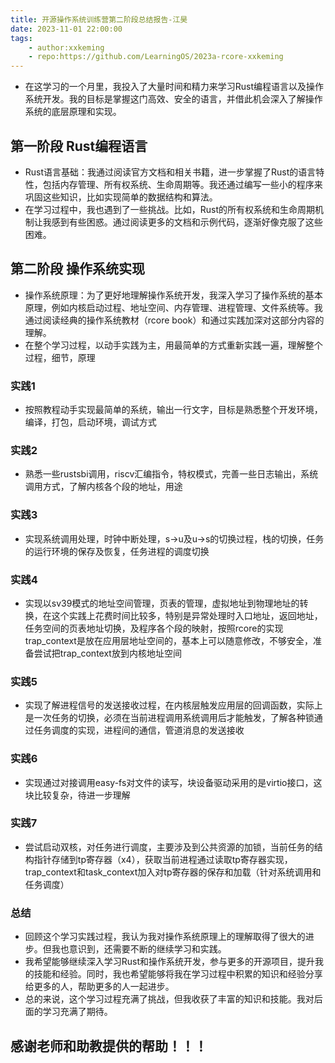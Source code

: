 ```yaml
---
title: 开源操作系统训练营第二阶段总结报告-江昊
date: 2023-11-01 22:00:00
tags:
    - author:xxkeming
    - repo:https://github.com/LearningOS/2023a-rcore-xxkeming
---
```


- 在这学习的一个月里，我投入了大量时间和精力来学习Rust编程语言以及操作系统开发。我的目标是掌握这门高效、安全的语言，并借此机会深入了解操作系统的底层原理和实现。

## 第一阶段 Rust编程语言
- Rust语言基础：我通过阅读官方文档和相关书籍，进一步掌握了Rust的语言特性，包括内存管理、所有权系统、生命周期等。我还通过编写一些小的程序来巩固这些知识，比如实现简单的数据结构和算法。
- 在学习过程中，我也遇到了一些挑战。比如，Rust的所有权系统和生命周期机制让我感到有些困惑。通过阅读更多的文档和示例代码，逐渐好像克服了这些困难。

## 第二阶段 操作系统实现
- 操作系统原理：为了更好地理解操作系统开发，我深入学习了操作系统的基本原理，例如内核启动过程、地址空间、内存管理、进程管理、文件系统等。我通过阅读经典的操作系统教材（rcore book）和通过实践加深对这部分内容的理解。
- 在整个学习过程，以动手实践为主，用最简单的方式重新实践一遍，理解整个过程，细节，原理
### 实践1
- 按照教程动手实现最简单的系统，输出一行文字，目标是熟悉整个开发环境，编译，打包，启动环境，调试方式
### 实践2
- 熟悉一些rustsbi调用，riscv汇编指令，特权模式，完善一些日志输出，系统调用方式，了解内核各个段的地址，用途
### 实践3
- 实现系统调用处理，时钟中断处理，s->u及u->s的切换过程，栈的切换，任务的运行环境的保存及恢复，任务进程的调度切换
### 实践4
- 实现以sv39模式的地址空间管理，页表的管理，虚拟地址到物理地址的转换，在这个实践上花费时间比较多，特别是异常处理时入口地址，返回地址，任务空间的页表地址切换，及程序各个段的映射，按照rcore的实现trap_context是放在应用层地址空间的，基本上可以随意修改，不够安全，准备尝试把trap_context放到内核地址空间
### 实践5
- 实现了解进程信号的发送接收过程，在内核层触发应用层的回调函数，实际上是一次任务的切换，必须在当前进程调用系统调用后才能触发，了解各种锁通过任务调度的实现，进程间的通信，管道消息的发送接收
### 实践6
- 实现通过对接调用easy-fs对文件的读写，块设备驱动采用的是virtio接口，这块比较复杂，待进一步理解
### 实践7
- 尝试启动双核，对任务进行调度，主要涉及到公共资源的加锁，当前任务的结构指针存储到tp寄存器（x4），获取当前进程通过读取tp寄存器实现，trap_context和task_context加入对tp寄存器的保存和加载（针对系统调用和任务调度）
### 总结
- 回顾这个学习实践过程，我认为我对操作系统原理上的理解取得了很大的进步。但我也意识到，还需要不断的继续学习和实践。
- 我希望能够继续深入学习Rust和操作系统开发，参与更多的开源项目，提升我的技能和经验。同时，我也希望能够将我在学习过程中积累的知识和经验分享给更多的人，帮助更多的人一起进步。
- 总的来说，这个学习过程充满了挑战，但我收获了丰富的知识和技能。我对后面的学习充满了期待。

## 感谢老师和助教提供的帮助！！！
